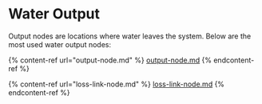 # Water Output

Output nodes are locations where water leaves the system. Below are the most used water output nodes:

{% content-ref url="output-node.md" %}
[output-node.md](output-node.md)
{% endcontent-ref %}

{% content-ref url="loss-link-node.md" %}
[loss-link-node.md](loss-link-node.md)
{% endcontent-ref %}
